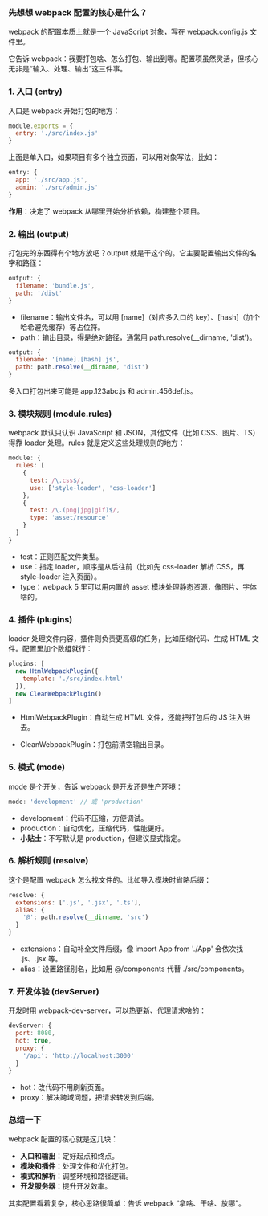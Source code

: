 ### 先想想 webpack 配置的核心是什么？

webpack 的配置本质上就是一个 JavaScript 对象，写在 webpack.config.js 文件里。

它告诉 webpack：我要打包啥、怎么打包、输出到哪。配置项虽然灵活，但核心无非是“输入、处理、输出”这三件事。



### 1. 入口 (entry)

入口是 webpack 开始打包的地方：

```js
module.exports = {
  entry: './src/index.js'
}
```

上面是单入口，如果项目有多个独立页面，可以用对象写法，比如：

```js
entry: {
  app: './src/app.js',
  admin: './src/admin.js'
}
```

**作用**：决定了 webpack 从哪里开始分析依赖，构建整个项目。



### 2. 输出 (output)

打包完的东西得有个地方放吧？output 就是干这个的。它主要配置输出文件的名字和路径：

```js
output: {
  filename: 'bundle.js',
  path: '/dist'
}
```

- filename：输出文件名，可以用 [name]（对应多入口的 key）、[hash]（加个哈希避免缓存）等占位符。
- path：输出目录，得是绝对路径，通常用 path.resolve(__dirname, 'dist')。

```js
output: {
  filename: '[name].[hash].js',
  path: path.resolve(__dirname, 'dist')
}
```

多入口打包出来可能是 app.123abc.js 和 admin.456def.js。



### 3. 模块规则 (module.rules)

webpack 默认只认识 JavaScript 和 JSON，其他文件（比如 CSS、图片、TS）得靠 loader 处理。rules 就是定义这些处理规则的地方：

```js
module: {
  rules: [
    {
      test: /\.css$/,
      use: ['style-loader', 'css-loader']
    },
    {
      test: /\.(png|jpg|gif)$/,
      type: 'asset/resource'
    }
  ]
}
```

- test：正则匹配文件类型。
- use：指定 loader，顺序是从后往前（比如先 css-loader 解析 CSS，再 style-loader 注入页面）。
- type：webpack 5 里可以用内置的 asset 模块处理静态资源，像图片、字体啥的。



### 4. 插件 (plugins)

loader 处理文件内容，插件则负责更高级的任务，比如压缩代码、生成 HTML 文件。配置里加个数组就行：

```js
plugins: [
  new HtmlWebpackPlugin({
    template: './src/index.html'
  }),
  new CleanWebpackPlugin()
]
```

- HtmlWebpackPlugin：自动生成 HTML 文件，还能把打包后的 JS 注入进去。

- CleanWebpackPlugin：打包前清空输出目录。

  

### 5. 模式 (mode)

mode 是个开关，告诉 webpack 是开发还是生产环境：

```js
mode: 'development' // 或 'production'
```

- development：代码不压缩，方便调试。
- production：自动优化，压缩代码，性能更好。
- **小贴士**：不写默认是 production，但建议显式指定。



### 6. 解析规则 (resolve)

这个是配置 webpack 怎么找文件的。比如导入模块时省略后缀：

```js
resolve: {
  extensions: ['.js', '.jsx', '.ts'],
  alias: {
    '@': path.resolve(__dirname, 'src')
  }
}
```

- extensions：自动补全文件后缀，像 import App from './App' 会依次找 .js、.jsx 等。
- alias：设置路径别名，比如用 @/components 代替 ./src/components。



### 7. 开发体验 (devServer)

开发时用 webpack-dev-server，可以热更新、代理请求啥的：

```js
devServer: {
  port: 8080,
  hot: true,
  proxy: {
    '/api': 'http://localhost:3000'
  }
}
```

- hot：改代码不用刷新页面。
- proxy：解决跨域问题，把请求转发到后端。



### 总结一下

webpack 配置的核心就是这几块：

- **入口和输出**：定好起点和终点。
- **模块和插件**：处理文件和优化打包。
- **模式和解析**：调整环境和路径逻辑。
- **开发服务器**：提升开发效率。

其实配置看着复杂，核心思路很简单：告诉 webpack “拿啥、干啥、放哪”。
